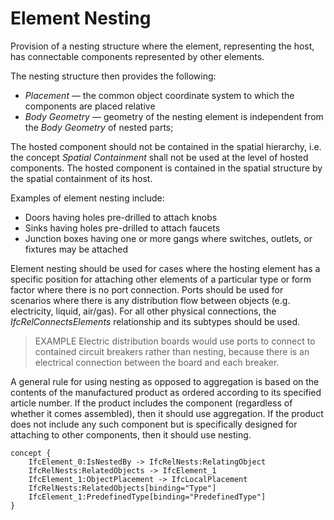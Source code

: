 Element Nesting
===============

Provision of a nesting structure where the element, representing the host, has connectable components represented by other elements.

The nesting structure then provides the following:

* _Placement_ &mdash; the common object coordinate system to which the components are placed relative
* _Body Geometry_ &mdash; geometry of the nesting element is independent from the _Body Geometry_ of nested parts;

The hosted component should not be contained in the spatial hierarchy, i.e. the concept _Spatial Containment_ shall not be used at the level of hosted components. The hosted component is contained in the spatial structure by the spatial containment of its host.

Examples of element nesting include:

* Doors having holes pre-drilled to attach knobs
* Sinks having holes pre-drilled to attach faucets
* Junction boxes having one or more gangs where switches, outlets, or fixtures may be attached

Element nesting should be used for cases where the hosting element has a specific position for attaching other elements of a particular type or form factor where there is no port connection. Ports should be used for scenarios where there is any distribution flow between objects (e.g. electricity, liquid, air/gas). For all other physical connections, the _IfcRelConnectsElements_ relationship and its subtypes should be used.

> EXAMPLE Electric distribution boards would use ports to connect to contained circuit breakers rather than nesting, because there is an electrical connection between the board and each breaker.

A general rule for using nesting as opposed to aggregation is based on the contents of the manufactured product as ordered according to its specified article number. If the product includes the component (regardless of whether it comes assembled), then it should use aggregation. If the product does not include any such component but is specifically designed for attaching to other components, then it should use nesting.

```
concept {
    IfcElement_0:IsNestedBy -> IfcRelNests:RelatingObject
    IfcRelNests:RelatedObjects -> IfcElement_1
    IfcElement_1:ObjectPlacement -> IfcLocalPlacement
    IfcRelNests:RelatedObjects[binding="Type"]
    IfcElement_1:PredefinedType[binding="PredefinedType"]
}
```
